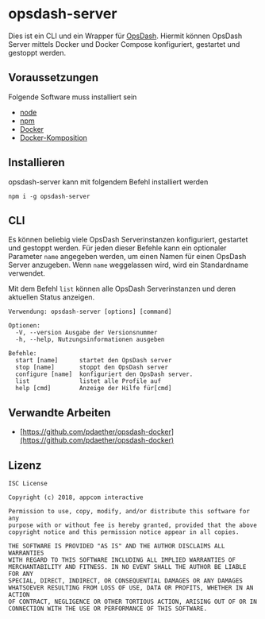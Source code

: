 # opsdash-server

Dies ist ein CLI und ein Wrapper für [OpsDash](https://www.opsdash.com/). Hiermit können OpsDash Server mittels Docker
und Docker Compose konfiguriert, gestartet und gestoppt werden.

## Voraussetzungen 

Folgende Software muss installiert sein

* [node](https://nodejs.org/en/download/)
* [npm](https://nodejs.org/en/download/)
* [Docker](https://docs.docker.com/docker-for-mac/install/)
* [Docker-Komposition](https://docs.docker.com/compose/install/) 

## Installieren 

opsdash-server kann mit folgendem Befehl installiert werden

    npm i -g opsdash-server
  
## CLI

Es können beliebig viele OpsDash Serverinstanzen konfiguriert, gestartet und gestoppt werden. Für jeden dieser Befehle 
kann ein optionaler Parameter `name` angegeben werden, um einen Namen für einen OpsDash Server anzugeben. Wenn `name` 
weggelassen wird, wird ein Standardname verwendet.

Mit dem Befehl `list` können alle OpsDash Serverinstanzen und deren aktuellen Status anzeigen.

    Verwendung: opsdash-server [options] [command]
    
    Optionen:
      -V, --version Ausgabe der Versionsnummer
      -h, --help, Nutzungsinformationen ausgeben
    
    Befehle:
      start [name]      startet den OpsDash server
      stop [name]       stoppt den OpsDash server
      configure [name]  konfiguriert den OpsDash server.
      list              listet alle Profile auf
      help [cmd]        Anzeige der Hilfe für[cmd]

## Verwandte Arbeiten

* [https://github.com/pdaether/opsdash-docker](https://github.com/pdaether/opsdash-docker)

## Lizenz

    ISC License

    Copyright (c) 2018, appcom interactive
    
    Permission to use, copy, modify, and/or distribute this software for any
    purpose with or without fee is hereby granted, provided that the above
    copyright notice and this permission notice appear in all copies.
    
    THE SOFTWARE IS PROVIDED "AS IS" AND THE AUTHOR DISCLAIMS ALL WARRANTIES
    WITH REGARD TO THIS SOFTWARE INCLUDING ALL IMPLIED WARRANTIES OF
    MERCHANTABILITY AND FITNESS. IN NO EVENT SHALL THE AUTHOR BE LIABLE FOR ANY
    SPECIAL, DIRECT, INDIRECT, OR CONSEQUENTIAL DAMAGES OR ANY DAMAGES
    WHATSOEVER RESULTING FROM LOSS OF USE, DATA OR PROFITS, WHETHER IN AN ACTION
    OF CONTRACT, NEGLIGENCE OR OTHER TORTIOUS ACTION, ARISING OUT OF OR IN
    CONNECTION WITH THE USE OR PERFORMANCE OF THIS SOFTWARE.
